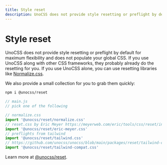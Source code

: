 ```yaml
---
title: Style reset
description: UnoCSS does not provide style resetting or preflight by default for maximum flexibility and does not populate your global CSS.
---
```


# Style reset

UnoCSS does not provide style resetting or preflight by default for maximum flexibility and does not populate your global CSS. If you use UnoCSS along with other CSS frameworks, they probably already do the resetting for you. If you use UnoCSS alone, you can use resetting libraries like [Normalize.css](https://necolas.github.io/normalize.css/).

We also provide a small collection for you to grab them quickly:

```bash
npm i @unocss/reset
```

```ts
// main.js
// pick one of the following

// normalize.css
import '@unocss/reset/normalize.css'
// reset.css by Eric Meyer https://meyerweb.com/eric/tools/css/reset/index.html
import '@unocss/reset/eric-meyer.css'
// preflights from tailwind
import '@unocss/reset/tailwind.css'
// https://github.com/unocss/unocss/blob/main/packages/reset/tailwind-compat.md
import '@unocss/reset/tailwind-compat.css'
```

Learn more at [@unocss/reset](/guide/package/reset).